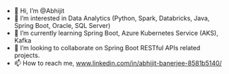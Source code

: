 - 👋 Hi, I’m @Abhijit
- 👀 I’m interested in Data Analytics (Python, Spark, Databricks, Java, Spring Boot, Oracle, SQL Server)
- 🌱 I’m currently learning Spring Boot, Azure Kubernetes Service (AKS), Kafka
- 💞️ I’m looking to collaborate on Spring Boot RESTful APIs related projects.
- 📫 How to reach me, www.linkedin.com/in/abhijit-banerjee-8581b5140/

<!---
Abhijit997/Abhijit997 is a ✨ special ✨ repository because its `README.md` (this file) appears on your GitHub profile.
You can click the Preview link to take a look at your changes.
--->
